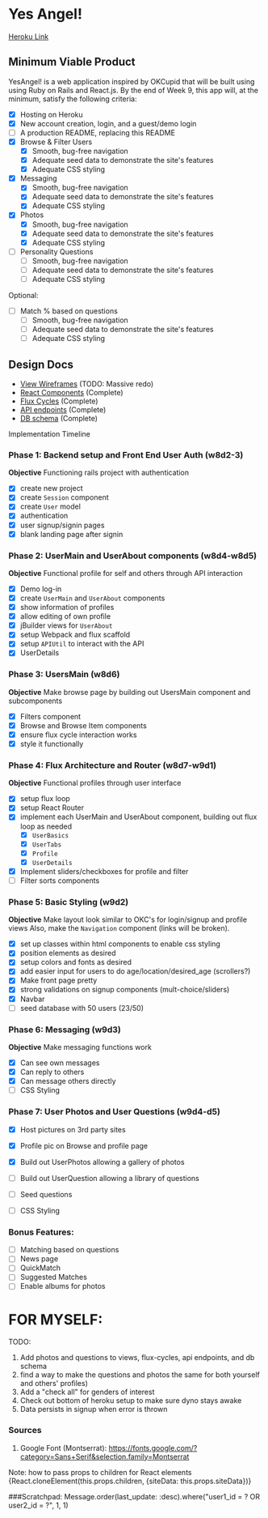 # Yes Angel!

[Heroku Link][heroku]

[heroku]: https://yesangel.herokuapp.com/

## Minimum Viable Product

YesAngel! is a web application inspired by OKCupid that will be built using using Ruby on
Rails and React.js. By the end of Week 9, this app will, at the minimum, satisfy the
following criteria:

- [X] Hosting on Heroku
- [X] New account creation, login, and a guest/demo login
- [ ] A production README, replacing this README
- [X] Browse & Filter Users
  - [X] Smooth, bug-free navigation
  - [X] Adequate seed data to demonstrate the site's features
  - [X] Adequate CSS styling
- [X] Messaging
  - [X] Smooth, bug-free navigation
  - [X] Adequate seed data to demonstrate the site's features
  - [X] Adequate CSS styling
- [X] Photos
  - [X] Smooth, bug-free navigation
  - [X] Adequate seed data to demonstrate the site's features
  - [X] Adequate CSS styling
- [ ] Personality Questions
  - [ ] Smooth, bug-free navigation
  - [ ] Adequate seed data to demonstrate the site's features
  - [ ] Adequate CSS styling

Optional:
- [ ] Match % based on questions
  - [ ] Smooth, bug-free navigation
  - [ ] Adequate seed data to demonstrate the site's features
  - [ ] Adequate CSS styling

## Design Docs
* [View Wireframes][views]
  (TODO: Massive redo)
* [React Components][components] (Complete)
* [Flux Cycles][flux-cycles] (Complete)
* [API endpoints][api-endpoints] (Complete)
* [DB schema][schema] (Complete)

[views]: docs/views.md
[components]: docs/components.md
[flux-cycles]: docs/flux-cycles.md
[api-endpoints]: docs/api-endpoints.md
[schema]: docs/schema.md

Implementation Timeline

### Phase 1: Backend setup and Front End User Auth (w8d2-3)

**Objective** Functioning rails project with authentication

- [X] create new project
- [X] create `Session` component
- [X] create `User` model
- [X] authentication
- [X] user signup/signin pages
- [X] blank landing page after signin

### Phase 2: UserMain and UserAbout components (w8d4-w8d5)

**Objective** Functional profile for self and others through API interaction

- [X] Demo log-in
- [X] create `UserMain` and `UserAbout` components
- [X] show information of profiles
- [X] allow editing of own profile
- [X] jBuilder views for `UserAbout`
- [X] setup Webpack and flux scaffold
- [X] setup `APIUtil` to interact with the API
- [X] UserDetails

### Phase 3: UsersMain (w8d6)

**Objective** Make browse page by building out UsersMain component and subcomponents

- [X] Filters component
- [X] Browse and Browse Item components
- [X] ensure flux cycle interaction works
- [X] style it functionally

### Phase 4: Flux Architecture and Router (w8d7-w9d1)

**Objective** Functional profiles through user interface

- [X] setup flux loop
- [X] setup React Router
- [X] implement each UserMain and UserAbout component, building out flux
  loop as needed
  - [X] `UserBasics`
  - [X] `UserTabs`
  - [X] `Profile`
  - [X] `UserDetails`
- [X] Implement sliders/checkboxes for profile and filter
- [ ] Filter sorts components

### Phase 5: Basic Styling (w9d2)

**Objective** Make layout look similar to OKC's for login/signup and profile views
Also, make the `Navigation` component (links will be broken).

- [X] set up classes within html components to enable css styling
- [X] position elements as desired
- [X] setup colors and fonts as desired
- [X] add easier input for users to do age/location/desired_age (scrollers?)
- [X] Make front page pretty
- [X] strong validations on signup components (mult-choice/sliders)
- [X] Navbar
- [ ] seed database with 50 users (23/50)

### Phase 6: Messaging (w9d3)

**Objective** Make messaging functions work

- [X] Can see own messages
- [X] Can reply to others
- [X] Can message others directly
- [ ] CSS Styling

### Phase 7: User Photos and User Questions (w9d4-d5)
- [X] Host pictures on 3rd party sites
- [X] Profile pic on Browse and profile page
- [X] Build out UserPhotos allowing a gallery of photos
- [ ] Build out UserQuestion allowing a library of questions
- [ ] Seed questions
- [ ] CSS Styling


### Bonus Features:
- [ ] Matching based on questions
- [ ] News page
- [ ] QuickMatch
- [ ] Suggested Matches
- [ ] Enable albums for photos

# FOR MYSELF:
TODO:
1. Add photos and questions to views, flux-cycles, api endpoints,
and db schema
2. find a way to make the questions and photos the same for both yourself
and others' profiles)
19. Add a "check all" for genders of interest
23. Check out bottom of heroku setup to make sure dyno stays awake
24. Data persists in signup when error is thrown

### Sources
1. Google Font (Montserrat): https://fonts.google.com/?category=Sans+Serif&selection.family=Montserrat

Note: how to pass props to children for React elements
{React.cloneElement(this.props.children, {siteData: this.props.siteData})}

###Scratchpad:
Message.order(last_update: :desc).where("user1_id = ? OR user2_id = ?",
  1, 1)
